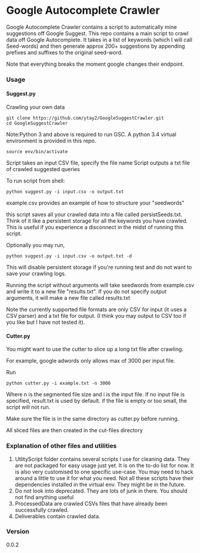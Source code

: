 # Google Autocomplete Crawler

Google Autocomplete Crawler contains a script to automatically mine suggestions off Google Suggest. This repo contains a main script to crawl data off Google Autocomplete. It takes in a list of keywords (which I will call Seed-words) and then generate approx 200+ suggestions by appending prefixes and suffixes to the original seed-word.

Note that everything breaks the moment google changes their endpoint. 

### Usage


#### Suggest.py

Crawling your own data

```
git clone https://github.com/ytay2/GoogleSuggestCrawler.git
cd GoogleSuggestCrawler
```

Note:Python 3 and above is required to run GSC.
A python 3.4 virtual environment is provided in this repo.
```
source env/bin/activate
```

Script takes an input CSV file, specify the file name
Script outputs a txt file of crawled suggested queries

To run script from shell:

```
python suggest.py -i input.csv -o output.txt
```
example.csv provides an example of how to structure your "seedwords"

this script saves all your crawled data into a file called persistSeeds.txt. Think of it like a persistent storage for all the keywords you have crawled. This is useful if you experience a
disconnect in the midst of running this script. 

Optionally you may run,
```
python suggest.py -i input.csv -o output.txt -d
```
This will disable persistent storage if you're running test and do not want to save your crawling logs.

Running the script without arguments will take seedwords from example.csv and write it to a new file "results.txt". If you do not specify output arguments, it will make a new file called results.txt

Note the currently supported file formats are only CSV for input (it uses a CSV parser) and a txt file for output. (I think you may output to CSV too if you like but I have not tested it).

#### Cutter.py

You might want to use the cutter to slice up a long txt file after crawling. 

For example, google adwords only allows max of 3000 per input file. 

Run
```
python cutter.py -i example.txt -n 3000

```
Where n is the segmented file size and i is the input file. If no input file is specified, result.txt is used by default.
if the file is empty or too small, the script will not run.

Make sure the file is in the same directory as cutter.py before running. 

All sliced files are then created in the cut-files directory


### Explanation of other files and utilities
1. UtlityScript folder contains several scripts I use for cleaning data. They are not packaged for easy usage just yet. It is on the to-do list for now. It is also very customised to one specific use-case. You may need to hack around a little to use it for what you need. Not all these scripts have their dependencies installed in the virtual env. They might be in the future. 
2. Do not look into deprecated. They are lots of junk in there. You should not find anything useful
3. ProcessedData are crawled CSVs files that have already been successfully crawled.
4. Deliverables contain crawled data. 

### Version
0.0.2

